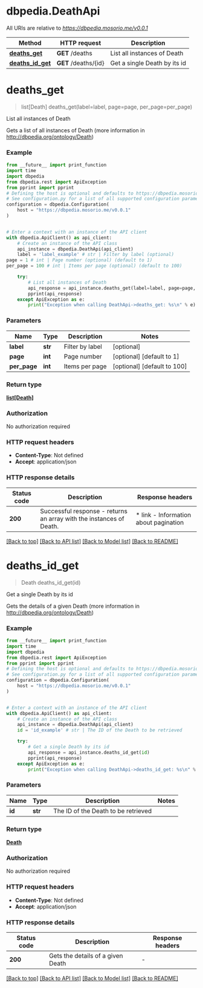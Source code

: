 # dbpedia.DeathApi

All URIs are relative to *https://dbpedia.mosorio.me/v0.0.1*

Method | HTTP request | Description
------------- | ------------- | -------------
[**deaths_get**](DeathApi.md#deaths_get) | **GET** /deaths | List all instances of Death
[**deaths_id_get**](DeathApi.md#deaths_id_get) | **GET** /deaths/{id} | Get a single Death by its id


# **deaths_get**
> list[Death] deaths_get(label=label, page=page, per_page=per_page)

List all instances of Death

Gets a list of all instances of Death (more information in http://dbpedia.org/ontology/Death)

### Example

```python
from __future__ import print_function
import time
import dbpedia
from dbpedia.rest import ApiException
from pprint import pprint
# Defining the host is optional and defaults to https://dbpedia.mosorio.me/v0.0.1
# See configuration.py for a list of all supported configuration parameters.
configuration = dbpedia.Configuration(
    host = "https://dbpedia.mosorio.me/v0.0.1"
)


# Enter a context with an instance of the API client
with dbpedia.ApiClient() as api_client:
    # Create an instance of the API class
    api_instance = dbpedia.DeathApi(api_client)
    label = 'label_example' # str | Filter by label (optional)
page = 1 # int | Page number (optional) (default to 1)
per_page = 100 # int | Items per page (optional) (default to 100)

    try:
        # List all instances of Death
        api_response = api_instance.deaths_get(label=label, page=page, per_page=per_page)
        pprint(api_response)
    except ApiException as e:
        print("Exception when calling DeathApi->deaths_get: %s\n" % e)
```

### Parameters

Name | Type | Description  | Notes
------------- | ------------- | ------------- | -------------
 **label** | **str**| Filter by label | [optional] 
 **page** | **int**| Page number | [optional] [default to 1]
 **per_page** | **int**| Items per page | [optional] [default to 100]

### Return type

[**list[Death]**](Death.md)

### Authorization

No authorization required

### HTTP request headers

 - **Content-Type**: Not defined
 - **Accept**: application/json

### HTTP response details
| Status code | Description | Response headers |
|-------------|-------------|------------------|
**200** | Successful response - returns an array with the instances of Death. |  * link - Information about pagination <br>  |

[[Back to top]](#) [[Back to API list]](../README.md#documentation-for-api-endpoints) [[Back to Model list]](../README.md#documentation-for-models) [[Back to README]](../README.md)

# **deaths_id_get**
> Death deaths_id_get(id)

Get a single Death by its id

Gets the details of a given Death (more information in http://dbpedia.org/ontology/Death)

### Example

```python
from __future__ import print_function
import time
import dbpedia
from dbpedia.rest import ApiException
from pprint import pprint
# Defining the host is optional and defaults to https://dbpedia.mosorio.me/v0.0.1
# See configuration.py for a list of all supported configuration parameters.
configuration = dbpedia.Configuration(
    host = "https://dbpedia.mosorio.me/v0.0.1"
)


# Enter a context with an instance of the API client
with dbpedia.ApiClient() as api_client:
    # Create an instance of the API class
    api_instance = dbpedia.DeathApi(api_client)
    id = 'id_example' # str | The ID of the Death to be retrieved

    try:
        # Get a single Death by its id
        api_response = api_instance.deaths_id_get(id)
        pprint(api_response)
    except ApiException as e:
        print("Exception when calling DeathApi->deaths_id_get: %s\n" % e)
```

### Parameters

Name | Type | Description  | Notes
------------- | ------------- | ------------- | -------------
 **id** | **str**| The ID of the Death to be retrieved | 

### Return type

[**Death**](Death.md)

### Authorization

No authorization required

### HTTP request headers

 - **Content-Type**: Not defined
 - **Accept**: application/json

### HTTP response details
| Status code | Description | Response headers |
|-------------|-------------|------------------|
**200** | Gets the details of a given Death |  -  |

[[Back to top]](#) [[Back to API list]](../README.md#documentation-for-api-endpoints) [[Back to Model list]](../README.md#documentation-for-models) [[Back to README]](../README.md)

